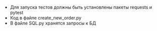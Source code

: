 - Для запуска тестов должны быть установлены пакеты requests и pytest
- Код в файле create_new_order.py
- В файле SQL.py хранятся запросы к БД
